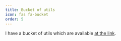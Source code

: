 ```yaml
---
title: Bucket of utils
icon: fas fa-bucket
order: 5
---
```


I have a bucket of utils which are available [at the link](https://gredowski.com/bucket-of-frontend-utils/).
